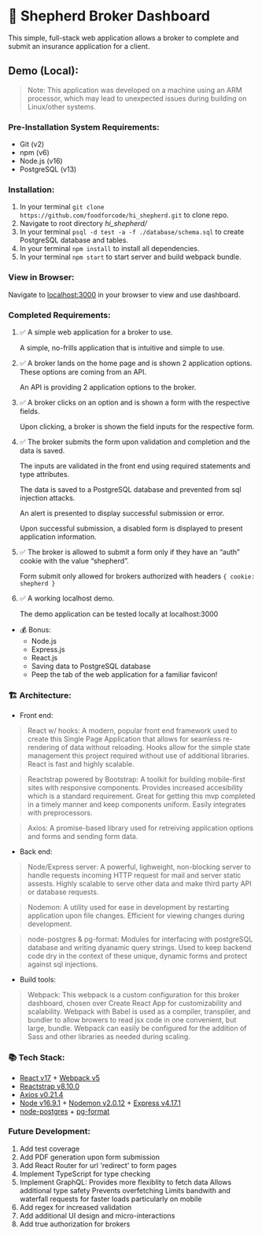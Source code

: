 # 🚧 Shepherd Broker Dashboard

This simple, full-stack web application allows a broker to complete and submit an insurance application for a client.

## Demo (Local):
> Note: This application was developed on a machine using an ARM processor, which may lead to unexpected issues during building on Linux/other systems.

### Pre-Installation System Requirements:
- Git (v2)
- npm (v6)
- Node.js (v16)
- PostgreSQL (v13)

### Installation:
1. In your terminal `git clone https://github.com/foodforcode/hi_shepherd.git` to clone repo.
2. Navigate to root directory *hi_shepherd/*
3. In your terminal `psql -d test -a -f ./database/schema.sql` to create PostgreSQL database and tables.
3. In your terminal `npm install` to install all dependencies.
4. In your terminal `npm start` to start server and build webpack bundle.

### View in Browser:
Navigate to [localhost:3000](http://localhost:3000) in your browser to view and use dashboard.

### Completed Requirements:
1. ✅ A simple web application for a broker to use.

    A simple, no-frills application that is intuitive and simple to use.

2. ✅ A broker lands on the home page and is shown 2 application options. These options are coming from an API.

    An API is providing 2 application options to the broker.

3. ✅ A broker clicks on an option and is shown a form with the respective fields.

    Upon clicking, a broker is shown the field inputs for the respective form.

4. ✅ The broker submits the form upon validation and completion and the data is saved.

    The inputs are validated in the front end using required statements and type attributes.

    The data is saved to a PostgreSQL database and prevented from sql injection attacks.

    An alert is presented to display successful submission or error.

    Upon successful submission, a disabled form is displayed to present application information.

5. ✅ The broker is allowed to submit a form only if they have an “auth” cookie with the value “shepherd”.

    Form submit only allowed for brokers authorized with headers ```{ cookie: shepherd }```

6. ✅ A working localhost demo.

    The demo application can be tested locally at localhost:3000

  * 💰 Bonus:
    * Node.js
    * Express.js
    * React.js
    * Saving data to PostgreSQL database
    * Peep the tab of the web application for a familiar favicon!


### 🏗 Architecture:
- Front end:

> React w/ hooks: A modern, popular front end framework used to create this Single Page Application that allows for seamless re-rendering of data without reloading. Hooks allow for the simple state management this project required without use of additional libraries. React is fast and highly scalable.


> Reactstrap powered by Bootstrap: A toolkit for building mobile-first sites with responsive components. Provides increased accesibility which is a standard requirement. Great for getting this mvp completed in a timely manner and keep components uniform. Easily integrates with preprocessors.


> Axios: A promise-based library used for retreiving application options and forms and sending form data.


- Back end:
> Node/Express server: A powerful, lighweight, non-blocking server to handle requests incoming HTTP request for mail and server static assests. Highly scalable to serve other data and make third party API or database requests.


> Nodemon: A utility used for ease in development by restarting application upon file changes. Efficient for viewing changes during development.


> node-postgres & pg-format: Modules for interfacing with postgreSQL database and writing dyanamic query strings. Used to keep backend code dry in the context of these unique, dynamic forms and protect against sql injections.


- Build tools:


> Webpack: This webpack is a custom configuration for this broker dashboard, chosen over Create React App for customizability and scalability. Webpack with Babel is used as a compiler, transpiler, and bundler to allow browers to read jsx code in one convenient, but large, bundle. Webpack can easily be configured for the addition of Sass and other libraries as needed during scaling.

### 📚 Tech Stack:
* [React v17](https://reactjs.org/) + [Webpack v5](https://webpack.js.org/)
* [Reactstrap v8.10.0](https://reactstrap.github.io/)
* [Axios v0.21.4](https://www.npmjs.com/package/axios)
* [Node v16.9.1](https://nodejs.org/dist/latest-v16.x/docs/api/) + [Nodemon v2.0.12](https://www.npmjs.com/package/nodemon) + [Express v4.17.1](https://expressjs.com/)
* [node-postgres](https://www.npmjs.com/package/pg) + [pg-format](https://www.npmjs.com/package/pg-format)

### Future Development:
1. Add test coverage
2. Add PDF generation upon form submission
3. Add React Router for url 'redirect' to form pages
4. Implement TypeScript for type checking
5. Implement GraphQL:
  Provides more flexiblity to fetch data
  Allows additional type safety
  Prevents overfetching
  Limits bandwith and waterfall requests for faster loads particularly on mobile
6. Add regex for increased validation
7. Add additional UI design and micro-interactions
8. Add true authorization for brokers
